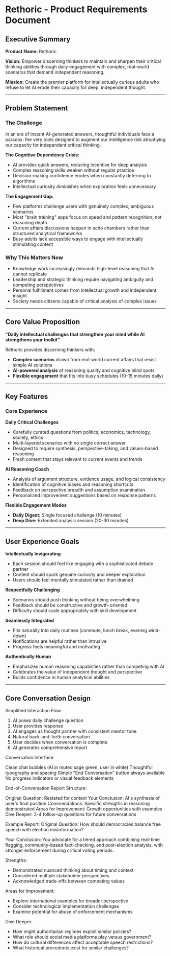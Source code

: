 # Rethoric - Product Requirements Document

## Executive Summary

**Product Name:** Rethoric

**Vision:** Empower discerning thinkers to maintain and sharpen their critical thinking abilities through daily engagement with complex, real-world scenarios that demand independent reasoning.

**Mission:** Create the premier platform for intellectually curious adults who refuse to let AI erode their capacity for deep, independent thought.

---

## Problem Statement

### The Challenge

In an era of instant AI-generated answers, thoughtful individuals face a paradox: the very tools designed to augment our intelligence risk atrophying our capacity for independent critical thinking.

**The Cognitive Dependency Crisis:**

- AI provides quick answers, reducing incentive for deep analysis
- Complex reasoning skills weaken without regular practice
- Decision-making confidence erodes when constantly deferring to algorithms
- Intellectual curiosity diminishes when exploration feels unnecessary

**The Engagement Gap:**

- Few platforms challenge users with genuinely complex, ambiguous scenarios
- Most "brain training" apps focus on speed and pattern recognition, not reasoning depth
- Current affairs discussions happen in echo chambers rather than structured analytical frameworks
- Busy adults lack accessible ways to engage with intellectually stimulating content

### Why This Matters Now

- Knowledge work increasingly demands high-level reasoning that AI cannot replicate
- Leadership and strategic thinking require navigating ambiguity and competing perspectives
- Personal fulfillment comes from intellectual growth and independent insight
- Society needs citizens capable of critical analysis of complex issues

---

## Core Value Proposition

**"Daily intellectual challenges that strengthen your mind while AI strengthens your toolkit"**

Rethoric provides discerning thinkers with:

- **Complex scenarios** drawn from real-world current affairs that resist simple AI solutions
- **AI-powered analysis** of reasoning quality and cognitive blind spots
- **Flexible engagement** that fits into busy schedules (10-15 minutes daily)

---

## Key Features

### Core Experience

**Daily Critical Challenges**

- Carefully curated questions from politics, economics, technology, society, ethics
- Multi-layered scenarios with no single correct answer
- Designed to require synthesis, perspective-taking, and values-based reasoning
- Fresh content that stays relevant to current events and trends

**AI Reasoning Coach**

- Analysis of argument structure, evidence usage, and logical consistency
- Identification of cognitive biases and reasoning shortcuts
- Feedback on perspective breadth and assumption examination
- Personalized improvement suggestions based on response patterns

**Flexible Engagement Modes**

- **Daily Digest:** Single focused challenge (10 minutes)
- **Deep Dive:** Extended analysis session (20-30 minutes)

---

## User Experience Goals

**Intellectually Invigorating**

- Each session should feel like engaging with a sophisticated debate partner
- Content should spark genuine curiosity and deeper exploration
- Users should feel mentally stimulated rather than drained

**Respectfully Challenging**

- Scenarios should push thinking without being overwhelming
- Feedback should be constructive and growth-oriented
- Difficulty should scale appropriately with skill development

**Seamlessly Integrated**

- Fits naturally into daily routines (commute, lunch break, evening wind-down)
- Notifications are helpful rather than intrusive
- Progress feels meaningful and motivating

**Authentically Human**

- Emphasizes human reasoning capabilities rather than competing with AI
- Celebrates the value of independent thought and perspective
- Builds confidence in human analytical abilities

---

## Core Conversation Design

Simplified Interaction Flow

1. AI poses daily challenge question
2. User provides response
3. AI engages as thought partner with consistent mentor tone
4. Natural back-and-forth conversation
5. User decides when conversation is complete
6. AI generates comprehensive report

Conversation Interface

Clean chat bubbles (AI in muted sage green, user in white)
Thoughtful typography and spacing
Simple "End Conversation" button always available
No progress indicators or visual feedback elements

End-of-Conversation Report
Structure:

Original Question: Restated for context
Your Conclusion: AI's synthesis of user's final position
Commendations: Specific strengths in reasoning demonstrated
Areas for Improvement: Growth opportunities with examples
Dive Deeper: 3-4 follow-up questions for future conversations

Example Report:
Original Question: How should democracies balance free speech with election misinformation?

Your Conclusion: You advocate for a tiered approach combining real-time flagging, community-based fact-checking, and post-election analysis, with stronger enforcement during critical voting periods.

Strengths:

- Demonstrated nuanced thinking about timing and context
- Considered multiple stakeholder perspectives
- Acknowledged trade-offs between competing values

Areas for Improvement:

- Explore international examples for broader perspective
- Consider technological implementation challenges
- Examine potential for abuse of enforcement mechanisms

Dive Deeper:

- How might authoritarian regimes exploit similar policies?
- What role should social media platforms play versus government?
- How do cultural differences affect acceptable speech restrictions?
- What historical precedents exist for similar challenges?
